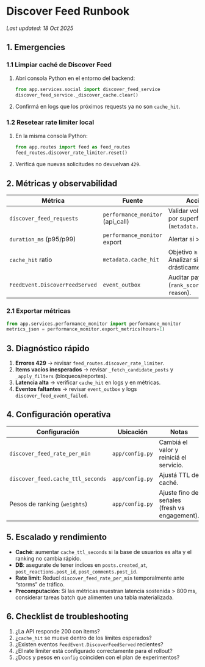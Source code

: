 # Discover Feed Runbook

_Last updated: 18 Oct 2025_

## 1. Emergencies

### 1.1 Limpiar caché de Discover Feed
1. Abrí consola Python en el entorno del backend:
   ```python
   from app.services.social import discover_feed_service
   discover_feed_service._discover_cache.clear()
   ```
2. Confirmá en logs que los próximos requests ya no son `cache_hit`.

### 1.2 Resetear rate limiter local
1. En la misma consola Python:
   ```python
   from app.routes import feed as feed_routes
   feed_routes.discover_rate_limiter.reset()
   ```
2. Verificá que nuevas solicitudes no devuelvan `429`.

## 2. Métricas y observabilidad

| Métrica | Fuente | Acción |
|---------|--------|--------|
| `discover_feed_requests` | `performance_monitor` (api_call) | Validar volumen por superficie (`metadata.surface`). |
| `duration_ms` (p95/p99) | `performance_monitor` export | Alertar si > 800 ms. |
| `cache_hit` ratio | `metadata.cache_hit` | Objetivo ≥ 60 %. Analizar si baja drásticamente. |
| `FeedEvent.DiscoverFeedServed` | `event_outbox` | Auditar payload (`rank_score`, `reason`). |

### 2.1 Exportar métricas
```python
from app.services.performance_monitor import performance_monitor
metrics_json = performance_monitor.export_metrics(hours=1)
```

## 3. Diagnóstico rápido

1. **Errores 429** → revisar `feed_routes.discover_rate_limiter`.
2. **Items vacíos inesperados** → revisar `_fetch_candidate_posts` y `_apply_filters` (bloqueos/reportes).
3. **Latencia alta** → verificar `cache_hit` en logs y en métricas.
4. **Eventos faltantes** → revisar `event_outbox` y logs `discover_feed_event_failed`.

## 4. Configuración operativa

| Configuración | Ubicación | Notas |
|---------------|-----------|-------|
| `discover_feed_rate_per_min` | `app/config.py` | Cambiá el valor y reiniciá el servicio. |
| `discover_feed.cache_ttl_seconds` | `app/config.py` | Ajustá TTL de caché. |
| Pesos de ranking (`weights`) | `app/config.py` | Ajuste fino de señales (fresh vs engagement). |

## 5. Escalado y rendimiento

- **Caché**: aumentar `cache_ttl_seconds` si la base de usuarios es alta y el ranking no cambia rápido.
- **DB**: asegurate de tener índices en `posts.created_at`, `post_reactions.post_id`, `post_comments.post_id`.
- **Rate limit**: Reducí `discover_feed_rate_per_min` temporalmente ante “storms” de tráfico.
- **Precomputación**: Si las métricas muestran latencia sostenida > 800 ms, considerar tareas batch que alimenten una tabla materializada.

## 6. Checklist de troubleshooting

1. ¿La API responde 200 con items?  
2. ¿`cache_hit` se mueve dentro de los límites esperados?  
3. ¿Existen eventos `FeedEvent.DiscoverFeedServed` recientes?  
4. ¿El rate limiter está configurado correctamente para el rollout?  
5. ¿Docs y pesos en `config` coinciden con el plan de experimentos?
